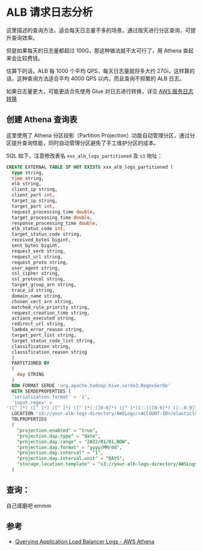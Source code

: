 # ALB 请求日志分析

这里描述的查询方法，适合每天日志量不多的场景，通过按天进行分区查询，可提升查询效率。

但是如果每天的日志量都超过 100G，那这种做法就不太可行了，用 Athena 查起来会比较费钱。

估算下的话，ALB 每 1000 个平均 QPS，每天日志量就将多大约 27Gi，这样算的话，这种查询方法适合平均 4000 QPS 以内，而且查询不频繁的 ALB 日志。

如果日志量更大，可能更适合先使用 Glue 对日志进行转换，详见 [AWS 服务日志转换](./AWS%20%E6%9C%8D%E5%8A%A1%E6%97%A5%E5%BF%97%E8%BD%AC%E6%8D%A2.md)

## 创建 Athena 查询表

这里使用了 Athena 分区投影（Partition Projection）功能自动管理分区，通过分区提升查询性能，同时自动管理分区避免了手工维护分区的成本。

SQL 如下，注意修改表名 `xxx_alb_logs_partitioned` 及 `s3` 地址：

```sql
CREATE EXTERNAL TABLE IF NOT EXISTS xxx_alb_logs_partitioned (
  type string,
  time string,
  elb string,
  client_ip string,
  client_port int,
  target_ip string,
  target_port int,
  request_processing_time double,
  target_processing_time double,
  response_processing_time double,
  elb_status_code int,
  target_status_code string,
  received_bytes bigint,
  sent_bytes bigint,
  request_verb string,
  request_url string,
  request_proto string,
  user_agent string,
  ssl_cipher string,
  ssl_protocol string,
  target_group_arn string,
  trace_id string,
  domain_name string,
  chosen_cert_arn string,
  matched_rule_priority string,
  request_creation_time string,
  actions_executed string,
  redirect_url string,
  lambda_error_reason string,
  target_port_list string,
  target_status_code_list string,
  classification string,
  classification_reason string
  )
  PARTITIONED BY
  (
    day STRING
  )
  ROW FORMAT SERDE 'org.apache.hadoop.hive.serde2.RegexSerDe'
  WITH SERDEPROPERTIES (
  'serialization.format' = '1',
  'input.regex' = 
'([^ ]*) ([^ ]*) ([^ ]*) ([^ ]*):([0-9]*) ([^ ]*)[:-]([0-9]*) ([-.0-9]*) ([-.0-9]*) ([-.0-9]*) (|[-0-9]*) (-|[-0-9]*) ([-0-9]*) ([-0-9]*) \"([^ ]*) (.*) (- |[^ ]*)\" \"([^\"]*)\" ([A-Z0-9-_]+) ([A-Za-z0-9.-]*) ([^ ]*) \"([^\"]*)\" \"([^\"]*)\" \"([^\"]*)\" ([-.0-9]*) ([^ ]*) \"([^\"]*)\" \"([^\"]*)\" \"([^ ]*)\" \"([^\s]+?)\" \"([^\s]+)\" \"([^ ]*)\" \"([^ ]*)\"')
  LOCATION 's3://your-alb-logs-directory/AWSLogs/<ACCOUNT-ID>/elasticloadbalancing/<REGION>/'
  TBLPROPERTIES
  (
    "projection.enabled" = "true",
    "projection.day.type" = "date",
    "projection.day.range" = "2022/01/01,NOW",
    "projection.day.format" = "yyyy/MM/dd",
    "projection.day.interval" = "1",
    "projection.day.interval.unit" = "DAYS",
    "storage.location.template" = "s3://your-alb-logs-directory/AWSLogs/<ACCOUNT-ID>/elasticloadbalancing/<REGION>/${day}"
  )
```

## 查询：

自己琢磨吧 emmm

## 参考

- [Querying Application Load Balancer Logs - AWS Athena](https://docs.aws.amazon.com/athena/latest/ug/application-load-balancer-logs.html)

